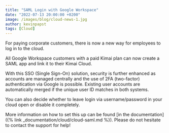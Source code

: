 ```yaml
---
title: "SAML Login with Google Workspace"
date: "2022-07-13 20:00:00 +0200"
image: /images/blog/cloud-news-1.jpg
author: kevinpapst
tags: [Cloud]
---
```


For paying corporate customers, there is now a new way for employees to log in to the cloud.

All Google Workspace customers with a paid Kimai plan can now create a SAML app and link it to their Kimai Cloud.

With this SSO (Single Sign-On) solution, security is further enhanced as accounts are managed centrally and the use of 2FA (two-factor) authentication via Google is possible.
Existing user accounts are automatically merged if the unique user ID matches in both systems.

You can also decide whether to leave login via username/password in your cloud open or disable it completely.

More information on how to set this up can be found [in the documentation]({% link _documentation/cloud/cloud-saml.md %}). 
Please do not hesitate to contact the support for help!
